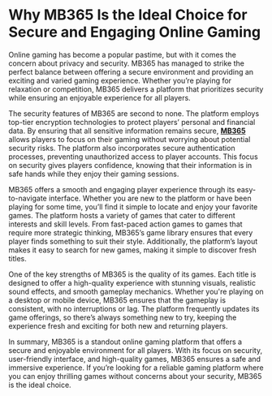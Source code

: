 # Why MB365 Is the Ideal Choice for Secure and Engaging Online Gaming

Online gaming has become a popular pastime, but with it comes the concern about privacy and security. MB365 has managed to strike the perfect balance between offering a secure environment and providing an exciting and varied gaming experience. Whether you’re playing for relaxation or competition, MB365 delivers a platform that prioritizes security while ensuring an enjoyable experience for all players.

The security features of MB365 are second to none. The platform employs top-tier encryption technologies to protect players’ personal and financial data. By ensuring that all sensitive information remains secure, **[MB365](https://mb365.net)** allows players to focus on their gaming without worrying about potential security risks. The platform also incorporates secure authentication processes, preventing unauthorized access to player accounts. This focus on security gives players confidence, knowing that their information is in safe hands while they enjoy their gaming sessions.

MB365 offers a smooth and engaging player experience through its easy-to-navigate interface. Whether you are new to the platform or have been playing for some time, you’ll find it simple to locate and enjoy your favorite games. The platform hosts a variety of games that cater to different interests and skill levels. From fast-paced action games to games that require more strategic thinking, MB365’s game library ensures that every player finds something to suit their style. Additionally, the platform’s layout makes it easy to search for new games, making it simple to discover fresh titles.

One of the key strengths of MB365 is the quality of its games. Each title is designed to offer a high-quality experience with stunning visuals, realistic sound effects, and smooth gameplay mechanics. Whether you're playing on a desktop or mobile device, MB365 ensures that the gameplay is consistent, with no interruptions or lag. The platform frequently updates its game offerings, so there’s always something new to try, keeping the experience fresh and exciting for both new and returning players.

In summary, MB365 is a standout online gaming platform that offers a secure and enjoyable environment for all players. With its focus on security, user-friendly interface, and high-quality games, MB365 ensures a safe and immersive experience. If you’re looking for a reliable gaming platform where you can enjoy thrilling games without concerns about your security, MB365 is the ideal choice.